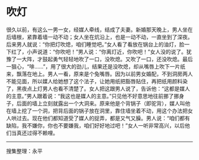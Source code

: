 # 吹灯

很久以前，有这么一男一女，经媒人牵线，结成了夫妻。新婚那天晚上，男人坐在后墙根，紧靠着墙一动不动；女人坐在炕沿上，也是一动不动，一直坐到了深夜。后来男人就说：“你把灯吹熄，咱们睡觉吧。”女人看了看放在锅台上的油灯，脸一下红了，小声说道：“你吹吧！”男人说：“你离灯近，你吹吧！”女人没的说了。犹豫了一大阵，才鼓起勇气轻轻地吹了一口，没吹熄。又吹了一口，还没吹熄。最后一狠心，“啡......”，用了很大的劲儿，结果还是没吹熄，却从嘴唇上吹下一片纸来，飘落在地上。男人一看，原来是个兔嘴唇。因为以前男女婚配，不到洞房两人不能见面，所以媒人给她想了这个法子，让她用纸把豁唇贴住，再把纸用颜料染了，黑夜点上灯男人也看不清楚了。女人把这跟男人说了，告诉他：“这都是媒人的主意。”男人跟着说：“我这也是媒人的主意。”只见他不好意思地往前挪了挪身子，后面的墙上立刻就露出一个大洞来。原来他是个背锅子（即驼背），媒人叫他在墙上挖了一个洞，把背后面的锅子放在洞里，靠住墙坐着不动，用这个办法把女人哄过去。现在他们都知道受了媒人的捉弄，都是又气又臊。男人说：“咱们都有缺陷，我不嫌你，你也不要嫌我，咱们好好地过吧！”女人一听非常高兴，以后他们当真还过得不赖哩。

---

搜集整理：永平
